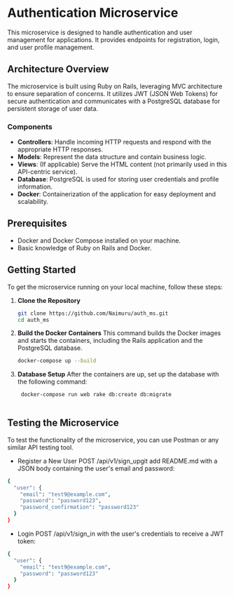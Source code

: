 # Authentication Microservice

This microservice is designed to handle authentication and user management for applications. It provides endpoints for registration, login, and user profile management.

## Architecture Overview

The microservice is built using Ruby on Rails, leveraging MVC architecture to ensure separation of concerns. It utilizes JWT (JSON Web Tokens) for secure authentication and communicates with a PostgreSQL database for persistent storage of user data.

### Components

- **Controllers**: Handle incoming HTTP requests and respond with the appropriate HTTP responses.
- **Models**: Represent the data structure and contain business logic.
- **Views**: (If applicable) Serve the HTML content (not primarily used in this API-centric service).
- **Database**: PostgreSQL is used for storing user credentials and profile information.
- **Docker**: Containerization of the application for easy deployment and scalability.

## Prerequisites

- Docker and Docker Compose installed on your machine.
- Basic knowledge of Ruby on Rails and Docker.

## Getting Started

To get the microservice running on your local machine, follow these steps:

1. **Clone the Repository**

   ```bash
   git clone https://github.com/Naimuru/auth_ms.git
   cd auth_ms

2. **Build the Docker Containers**
This command builds the Docker images and starts the containers, including the Rails application and the PostgreSQL database.

    ```bash
    docker-compose up --build
    

3. **Database Setup**
After the containers are up, set up the database with the following command:

   ```bash
    docker-compose run web rake db:create db:migrate
    

## Testing the Microservice

To test the functionality of the microservice, you can use Postman or any similar API testing tool.

- Register a New User
POST /api/v1/sign_upgit add README.md
 with a JSON body containing the user's email and password:
```bash
{
  "user": {
    "email": "test9@example.com",
    "password": "password123",
    "password_confirmation": "password123"
  }
}
```
- Login
POST /api/v1/sign_in with the user's credentials to receive a JWT token:
```bash
{
  "user": {
    "email": "test9@example.com",
    "password": "password123"
  }
}
